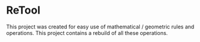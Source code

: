 # ReTool
This project was created for easy use of mathematical / geometric rules and operations. This project contains a rebuild of all these operations.
